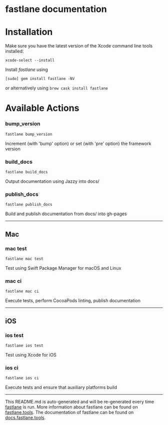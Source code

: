 fastlane documentation
================
# Installation

Make sure you have the latest version of the Xcode command line tools installed:

```
xcode-select --install
```

Install _fastlane_ using
```
[sudo] gem install fastlane -NV
```
or alternatively using `brew cask install fastlane`

# Available Actions
### bump_version
```
fastlane bump_version
```
Increment (with 'bump' option) or set (with 'pre' option) the framework version
### build_docs
```
fastlane build_docs
```
Output documentation using Jazzy into docs/
### publish_docs
```
fastlane publish_docs
```
Build and publish documentation from docs/ into gh-pages

----

## Mac
### mac test
```
fastlane mac test
```
Test using Swift Package Manager for macOS and Linux
### mac ci
```
fastlane mac ci
```
Execute tests, perform CocoaPods linting, publish documentation

----

## iOS
### ios test
```
fastlane ios test
```
Test using Xcode for iOS
### ios ci
```
fastlane ios ci
```
Execute tests and ensure that auxiliary platforms build

----

This README.md is auto-generated and will be re-generated every time [fastlane](https://fastlane.tools) is run.
More information about fastlane can be found on [fastlane.tools](https://fastlane.tools).
The documentation of fastlane can be found on [docs.fastlane.tools](https://docs.fastlane.tools).
